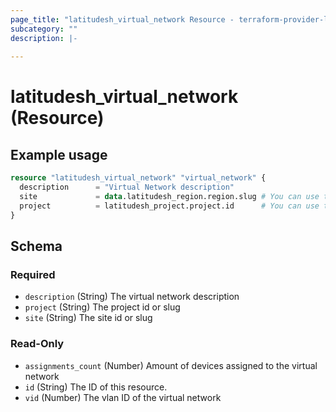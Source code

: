 ```yaml
---
page_title: "latitudesh_virtual_network Resource - terraform-provider-latitudesh"
subcategory: ""
description: |-
  
---
```


# latitudesh_virtual_network (Resource)



## Example usage

```terraform
resource "latitudesh_virtual_network" "virtual_network" {
  description      = "Virtual Network description"
  site             = data.latitudesh_region.region.slug # You can use the site id or slug
  project          = latitudesh_project.project.id      # You can use the project id or slug
}
```

<!-- schema generated by tfplugindocs -->
## Schema

### Required

- `description` (String) The virtual network description
- `project` (String) The project id or slug
- `site` (String) The site id or slug

### Read-Only

- `assignments_count` (Number) Amount of devices assigned to the virtual network
- `id` (String) The ID of this resource.
- `vid` (Number) The vlan ID of the virtual network